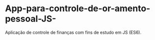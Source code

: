 # App-para-controle-de-or-amento-pessoal-JS-
Aplicação de controle de finanças com fins de estudo em JS (ES6).
